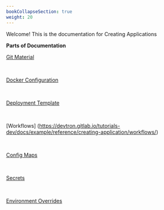 ```yaml
---
bookCollapseSection: true
weight: 20
---
```




Welcome! This is the documentation for Creating Applications

**Parts of Documentation** 

[Git Material](https://devtron.gitlab.io/tutorials-dev/docs/example/reference/creating-application/3rd-level/git-material/)

<br>

[Docker Configuration](https://devtron.gitlab.io/tutorials-dev/docs/example/reference/creating-application/3rd-level/docker-config/) 

<br>

[Deployment Template](https://devtron.gitlab.io/tutorials-dev/docs/example/reference/creating-application/3rd-level/deploytemp/) 

<br>

[Workflows] (https://devtron.gitlab.io/tutorials-dev/docs/example/reference/creating-application/workflows/) 

<br>

[Config Maps](https://devtron.gitlab.io/tutorials-dev/docs/example/reference/creating-application/config-maps/) 

<br>

[Secrets](https://devtron.gitlab.io/tutorials-dev/docs/example/reference/creating-application/secrets/) 

<br>

[Environment Overrides](https://devtron.gitlab.io/tutorials-dev/docs/example/reference/creating-application/environment-overrides/) 
